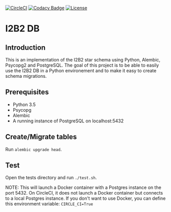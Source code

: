 [![CircleCI](https://circleci.com/gh/LREN-CHUV/i2b2-db.svg?style=svg)](https://circleci.com/gh/LREN-CHUV/i2b2-db)
[![Codacy Badge](https://api.codacy.com/project/badge/Grade/b26a4201f7704c54a1aefbd823cf37ab)](https://www.codacy.com/app/mirco-nasuti/i2b2-db?utm_source=github.com&amp;utm_medium=referral&amp;utm_content=LREN-CHUV/i2b2-db&amp;utm_campaign=Badge_Grade)
[![License](https://img.shields.io/badge/license-Apache--2.0-blue.svg)](https://github.com/LREN-CHUV/i2b2-db/blob/master/LICENSE)

# I2B2 DB

## Introduction

This is an implementation of the I2B2 star schema using Python, Alembic, Psycopg2 and PostgreSQL.
The goal of this project is to be able to easily use the I2B2 DB in a Python environement and
to make it easy to create schema migrations.

## Prerequisites

* Python 3.5
* Psycopg
* Alembic
* A running instance of PostgreSQL on localhost:5432

## Create/Migrate tables

Run `alembic upgrade head`.

## Test

Open the tests directory and run `./test.sh`.

NOTE: This will launch a Docker container with a Postgres instance on the port 5432. On CircleCI,
it does not launch a Docker container but connects to a local Postgres instance. If you don't want to
use Docker, you can define this environment variable: `CIRCLE_CI=True`
